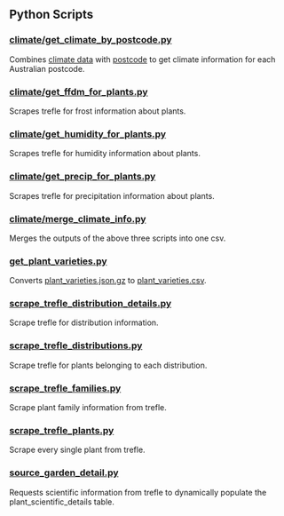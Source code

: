 ## Python Scripts

### [climate/get_climate_by_postcode.py](climate/get_climate_by_postcode.py)
Combines [climate data](../data/climate) with [postcode](../data/P0A06aAust) to get climate information for each Australian postcode.

### [climate/get_ffdm_for_plants.py](climate/get_ffdm_for_plants.py)
Scrapes trefle for frost information about plants.

### [climate/get_humidity_for_plants.py](climate/get_humidity_for_plants.py)
Scrapes trefle for humidity information about plants.

### [climate/get_precip_for_plants.py](climate/get_precip_for_plants.py)
Scrapes trefle for precipitation information about plants.

### [climate/merge_climate_info.py](climate/merge_climate_info.py)
Merges the outputs of the above three scripts into one csv.

### [get_plant_varieties.py](get_plant_varieties.py)
Converts [plant_varieties.json.gz](../data/plant_varieties.json.gz) to [plant_varieties.csv](../data/plant_varieties.csv).

### [scrape_trefle_distribution_details.py](scrape_trefle_distribution_details.py)
Scrape trefle for distribution information.

### [scrape_trefle_distributions.py](scrape_trefle_distributions.py)
Scrape trefle for plants belonging to each distribution.

### [scrape_trefle_families.py](scrape_trefle_families.py)
Scrape plant family information from trefle.

### [scrape_trefle_plants.py](scrape_trefle_plants.py)
Scrape every single plant from trefle.

### [source_garden_detail.py](source_garden_detail.py)
Requests scientific information from trefle to dynamically populate the plant_scientific_details table.
